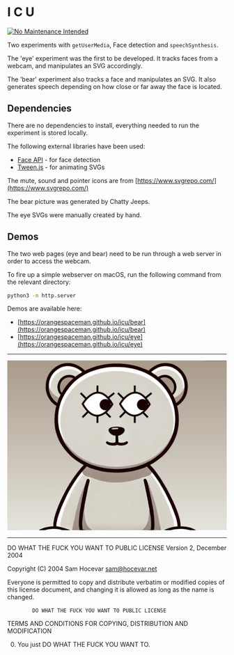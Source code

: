 # I C U

[![No Maintenance Intended](http://unmaintained.tech/badge.svg)](http://unmaintained.tech/)

Two experiments with `getUserMedia`, Face detection and `speechSynthesis`.

The 'eye' experiment was the first to be developed. It tracks faces from a webcam, and manipulates an SVG accordingly.

The 'bear' experiment also tracks a face and manipulates an SVG. It also generates speech depending on how close or far away the face is located.


## Dependencies

There are no dependencies to install, everything needed to run the experiment is stored locally.

The following external libraries have been used:

- [Face API](https://justadudewhohacks.github.io/face-api.js/docs/) - for face detection
- [Tween.js](https://tweenjs.github.io/tween.js/) - for animating SVGs

The mute, sound and pointer icons are from [https://www.svgrepo.com/](https://www.svgrepo.com/)

The bear picture was generated by Chatty Jeeps.

The eye SVGs were manually created by hand.


## Demos

The two web pages (eye and bear) need to be run through a web server in order to access the webcam.

To fire up a simple webserver on macOS, run the following command from the relevant directory:

```sh
python3 -m http.server
```

Demos are available here:

- [https://orangespaceman.github.io/icu/bear](https://orangespaceman.github.io/icu/bear)
- [https://orangespaceman.github.io/icu/eye](https://orangespaceman.github.io/icu/eye)

---

![](./bear/img/screenshot.png)

---

 DO WHAT THE FUCK YOU WANT TO PUBLIC LICENSE
                    Version 2, December 2004

 Copyright (C) 2004 Sam Hocevar <sam@hocevar.net>

 Everyone is permitted to copy and distribute verbatim or modified
 copies of this license document, and changing it is allowed as long
 as the name is changed.

            DO WHAT THE FUCK YOU WANT TO PUBLIC LICENSE
   TERMS AND CONDITIONS FOR COPYING, DISTRIBUTION AND MODIFICATION

  0. You just DO WHAT THE FUCK YOU WANT TO.